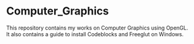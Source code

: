 # Computer_Graphics
This repository contains my works on Computer Graphics using OpenGL.<br>It also contains a guide to install Codeblocks and Freeglut on Windows.
